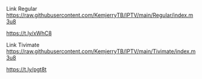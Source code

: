 Link Regular
https://raw.githubusercontent.com/KemjerryTB/IPTV/main/Regular/index.m3u8

https://t.ly/xWhC8




Link Tivimate
https://raw.githubusercontent.com/KemjerryTB/IPTV/main/Tivimate/index.m3u8

https://t.ly/pgt8t
